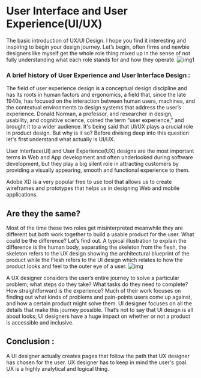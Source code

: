 # User Interface and User Experience(UI/UX)
The basic introduction of UX/UI Design. I hope you find it interesting and inspiring to begin your design journey.
Let’s begin, often firms and newbie designers like myself get the whole role thing mixed up in the sense of not fully understanding what each role stands for and how they operate. 
![img1](https://newline.tech/wp-content/uploads/2019/04/pasted-image-0.jpg)
### A brief history of User Experience and User Interface Design :

The field of user experience design is a conceptual design discipline and has its roots in human factors and ergonomics, a field that, since the late 1940s, has focused on the interaction between human users, machines, and the contextual environments to design systems that address the user’s experience. Donald Norman, a professor, and researcher in design, usability, and cognitive science, coined the term “user experience,” and brought it to a wider audience.
It's being said that UI/UX plays a crucial role in product design. But why is it so?
Before divising deep into this question let's first understand what actually is UI/UX.

User Interface(UI) and User Experience(UX) designs are the most important terms in Web and App development and often underlooked during software development, but they play a big silent role in attracting customers by providing a visually appearing, smooth and functional experience to them.

Adobe XD is a very popular free to use tool that allows us to create wireframes and prototypes that helps us in designing Web and mobile applications.


## Are they the same?

Most of the time these two roles get misinterpreted meanwhile they are different but both work together to build a usable product for the user. What could be the difference? Let’s find out.
A typical illustration to explain the difference is the human body, separating the skeleton from the flesh, the skeleton refers to the UX design showing the architectural blueprint of the product while the Flesh refers to the UI design which relates to how the product looks and feel to the outer eye of a user.
![img](https://miro.medium.com/max/1100/1*CFLI_leXOpS0jdk2ZXS76g.jpeg)

A UX designer considers the user’s entire journey to solve a particular problem; what steps do they take? What tasks do they need to complete? How straightforward is the experience? Much of their work focuses on finding out what kinds of problems and pain-points users come up against, and how a certain product might solve them.
UI designer focuses on all the details that make this journey possible. That’s not to say that UI design is all about looks; UI designers have a huge impact on whether or not a product is accessible and inclusive.


## Conclusion :

A UI designer actually creates pages that follow the path that UX designer has chosen for the user. UX designer has to keep in mind the user's goal. UX is a highly analytical and logical thing.

